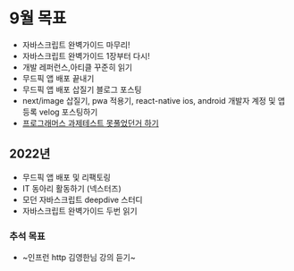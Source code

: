 # 9월 목표 
- 자바스크립트 완벽가이드 마무리!
- 자바스크립트 완벽가이드 1장부터 다시!
- 개발 레퍼런스,아티클 꾸준히 읽기
- 무드픽 앱 배포 끝내기
- 무드픽 앱 배포 삽질기 블로그 포스팅
- next/image 삽질기, pwa 적용기, react-native ios, android 개발자 계정 및 앱 등록 velog 포스팅하기
- [프로그래머스 과제테스트 못풀었던거 하기](https://programmers.co.kr/skill_check_assignments/298)

## 2022년
- 무드픽 앱 배포 및 리팩토링
- IT 동아리 활동하기 (넥스터즈)
- 모던 자바스크립트 deepdive 스터디
- 자바스크립트 완벽가이드 두번 읽기

### 추석 목표
- ~인프런 http 김영한님 강의 듣기~

